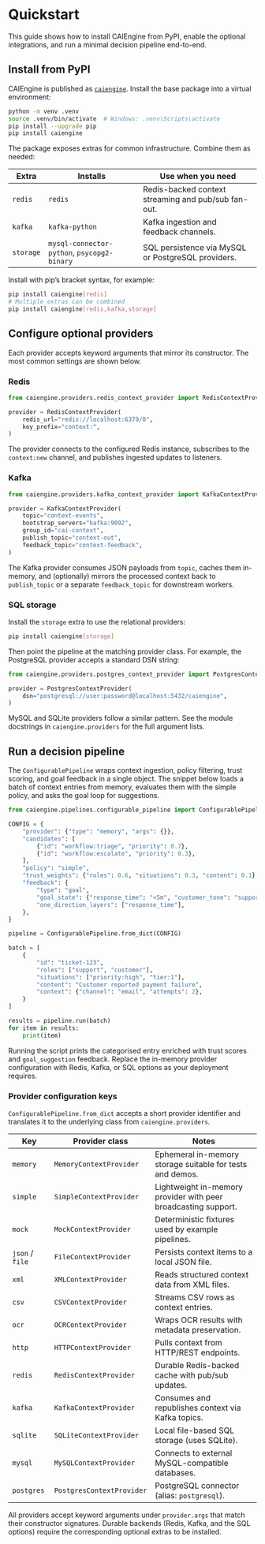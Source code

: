 # Quickstart

This guide shows how to install CAIEngine from PyPI, enable the optional
integrations, and run a minimal decision pipeline end-to-end.

## Install from PyPI

CAIEngine is published as [`caiengine`](https://pypi.org/project/caiengine/).
Install the base package into a virtual environment:

```bash
python -m venv .venv
source .venv/bin/activate  # Windows: .venv\Scripts\activate
pip install --upgrade pip
pip install caiengine
```

The package exposes extras for common infrastructure. Combine them as needed:

| Extra     | Installs | Use when you need |
|-----------|----------|-------------------|
| `redis`   | `redis`  | Redis-backed context streaming and pub/sub fan-out. |
| `kafka`   | `kafka-python` | Kafka ingestion and feedback channels. |
| `storage` | `mysql-connector-python`, `psycopg2-binary` | SQL persistence via MySQL or PostgreSQL providers. |

Install with pip’s bracket syntax, for example:

```bash
pip install caiengine[redis]
# Multiple extras can be combined
pip install caiengine[redis,kafka,storage]
```

## Configure optional providers

Each provider accepts keyword arguments that mirror its constructor. The most
common settings are shown below.

### Redis

```python
from caiengine.providers.redis_context_provider import RedisContextProvider

provider = RedisContextProvider(
    redis_url="redis://localhost:6379/0",
    key_prefix="context:",
)
```

The provider connects to the configured Redis instance, subscribes to the
`context:new` channel, and publishes ingested updates to listeners.

### Kafka

```python
from caiengine.providers.kafka_context_provider import KafkaContextProvider

provider = KafkaContextProvider(
    topic="context-events",
    bootstrap_servers="kafka:9092",
    group_id="cai-context",
    publish_topic="context-out",
    feedback_topic="context-feedback",
)
```

The Kafka provider consumes JSON payloads from `topic`, caches them in-memory,
and (optionally) mirrors the processed context back to `publish_topic` or a
separate `feedback_topic` for downstream workers.

### SQL storage

Install the `storage` extra to use the relational providers:

```bash
pip install caiengine[storage]
```

Then point the pipeline at the matching provider class. For example, the
PostgreSQL provider accepts a standard DSN string:

```python
from caiengine.providers.postgres_context_provider import PostgresContextProvider

provider = PostgresContextProvider(
    dsn="postgresql://user:password@localhost:5432/caiengine",
)
```

MySQL and SQLite providers follow a similar pattern. See the module docstrings
in `caiengine.providers` for the full argument lists.

## Run a decision pipeline

The `ConfigurablePipeline` wraps context ingestion, policy filtering, trust
scoring, and goal feedback in a single object. The snippet below loads a batch
of context entries from memory, evaluates them with the simple policy, and asks
the goal loop for suggestions.

```python
from caiengine.pipelines.configurable_pipeline import ConfigurablePipeline

CONFIG = {
    "provider": {"type": "memory", "args": {}},
    "candidates": [
        {"id": "workflow:triage", "priority": 0.7},
        {"id": "workflow:escalate", "priority": 0.3},
    ],
    "policy": "simple",
    "trust_weights": {"roles": 0.6, "situations": 0.3, "content": 0.1},
    "feedback": {
        "type": "goal",
        "goal_state": {"response_time": "<5m", "customer_tone": "supportive"},
        "one_direction_layers": ["response_time"],
    },
}

pipeline = ConfigurablePipeline.from_dict(CONFIG)

batch = [
    {
        "id": "ticket-123",
        "roles": ["support", "customer"],
        "situations": ["priority:high", "tier:1"],
        "content": "Customer reported payment failure",
        "context": {"channel": "email", "attempts": 2},
    }
]

results = pipeline.run(batch)
for item in results:
    print(item)
```

Running the script prints the categorised entry enriched with trust scores and
`goal_suggestion` feedback. Replace the in-memory provider configuration with
Redis, Kafka, or SQL options as your deployment requires.

### Provider configuration keys

`ConfigurablePipeline.from_dict` accepts a short provider identifier and
translates it to the underlying class from `caiengine.providers`.

| Key            | Provider class                              | Notes |
| -------------- | -------------------------------------------- | ----- |
| `memory`       | `MemoryContextProvider`                      | Ephemeral in-memory storage suitable for tests and demos. |
| `simple`       | `SimpleContextProvider`                      | Lightweight in-memory provider with peer broadcasting support. |
| `mock`         | `MockContextProvider`                        | Deterministic fixtures used by example pipelines. |
| `json` / `file`| `FileContextProvider`                        | Persists context items to a local JSON file. |
| `xml`          | `XMLContextProvider`                         | Reads structured context data from XML files. |
| `csv`          | `CSVContextProvider`                         | Streams CSV rows as context entries. |
| `ocr`          | `OCRContextProvider`                         | Wraps OCR results with metadata preservation. |
| `http`         | `HTTPContextProvider`                        | Pulls context from HTTP/REST endpoints. |
| `redis`        | `RedisContextProvider`                       | Durable Redis-backed cache with pub/sub updates. |
| `kafka`        | `KafkaContextProvider`                       | Consumes and republishes context via Kafka topics. |
| `sqlite`       | `SQLiteContextProvider`                      | Local file-based SQL storage (uses SQLite). |
| `mysql`        | `MySQLContextProvider`                       | Connects to external MySQL-compatible databases. |
| `postgres`     | `PostgresContextProvider`                    | PostgreSQL connector (alias: `postgresql`). |

All providers accept keyword arguments under `provider.args` that match their
constructor signatures. Durable backends (Redis, Kafka, and the SQL options)
require the corresponding optional extras to be installed.
